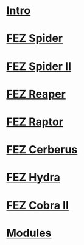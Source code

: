 # [Intro](intro.md)
# [FEZ Spider](fez_spider.md)
# [FEZ Spider II](fez_spider_ii.md)
# [FEZ Reaper](fez_reaper.md)
# [FEZ Raptor](fez_raptor.md)
# [FEZ Cerberus](fez_cerberus.md)
# [FEZ Hydra](fez_hydra.md)
# [FEZ Cobra II](fez_cobra_ii.md)
# [Modules](modules.md)